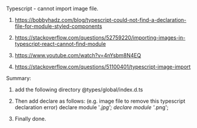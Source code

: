 Typescript - cannot import image file.
1. https://bobbyhadz.com/blog/typescript-could-not-find-a-declaration-file-for-module-styled-components

2. https://stackoverflow.com/questions/52759220/importing-images-in-typescript-react-cannot-find-module

3. https://www.youtube.com/watch?v=4nYsbm8N4EQ
 
4. https://stackoverflow.com/questions/51100401/typescript-image-import

Summary:
1. add the following directory
@types/global/index.d.ts

2. Then add declare as follows:
(e.g. image file to remove this typescript declaration error)
declare module '*.jpg';
declare module '*.png';

3. Finally done.